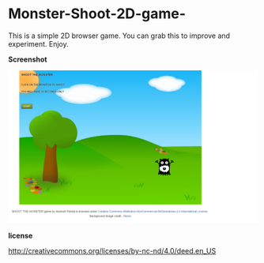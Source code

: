 
Monster-Shoot-2D-game-
======================

This is a simple 2D browser game. You can grab this to improve and experiment.
Enjoy.

<b>Screenshot</b> <br>

![alt tag](https://raw.githubusercontent.com/Asutosh11/Monster-Shoot-2D-game-/master/screen.png)


<b>license</b> <br>

http://creativecommons.org/licenses/by-nc-nd/4.0/deed.en_US

